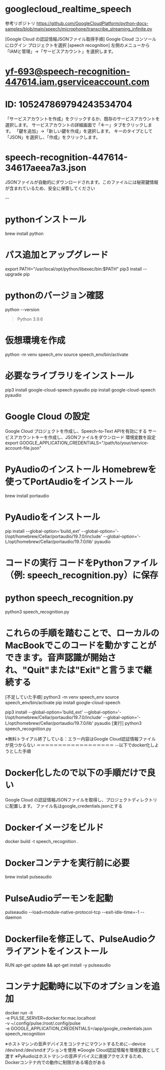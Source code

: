 # googlecloud_realtime_speech
参考リポジトリ
https://github.com/GoogleCloudPlatform/python-docs-samples/blob/main/speech/microphone/transcribe_streaming_infinite.py

[Google Cloud の認証情報JSONファイル取得手順]
Google Cloud コンソールにログイン
プロジェクトを選択  [speech recognition]
左側のメニューから「IAMと管理」→「サービスアカウント」を選択します。
# yf-693@speech-recognition-447614.iam.gserviceaccount.com
# ID: 105247869794243534704
「サービスアカウントを作成」をクリックするか、既存のサービスアカウントを選択します。
サービスアカウントの詳細画面で「キー」タブをクリックします。
「鍵を追加」→「新しい鍵を作成」を選択します。
キーのタイプとして「JSON」を選択し、「作成」をクリックします。
# speech-recognition-447614-34617aeea7a3.json
JSONファイルが自動的にダウンロードされます。このファイルには秘密鍵情報が含まれているため、安全に保管してください

--
# pythonインストール
brew install python

# パス追加とアップグレード
export PATH="/usr/local/opt/python/libexec/bin:$PATH"
pip3 install --upgrade pip

# pythonのバージョン確認
python --version
> Python 3.9.6

# 仮想環境を作成
python -m venv speech_env
source speech_env/bin/activate

# 必要なライブラリをインストール
pip3 install google-cloud-speech pyaudio
pip install google-cloud-speech pyaudio

# Google Cloud の設定
Google Cloud プロジェクトを作成し、Speech-to-Text APIを有効にする
サービスアカウントキーを作成し、JSONファイルをダウンロード
環境変数を設定
export GOOGLE_APPLICATION_CREDENTIALS="/path/to/your/service-account-file.json"

# PyAudioのインストール Homebrewを使ってPortAudioをインストール
brew install portaudio

# PyAudioをインストール
pip install --global-option='build_ext' --global-option='-I/opt/homebrew/Cellar/portaudio/19.7.0/include' --global-option='-L/opt/homebrew/Cellar/portaudio/19.7.0/lib' pyaudio

# コードの実行 コードをPythonファイル（例: speech_recognition.py）に保存
# python speech_recognition.py
python3 speech_recognition.py

# これらの手順を踏むことで、ローカルのMacBookでこのコードを動かすことができます。音声認識が開始され、"Quit"または"Exit"と言うまで継続する

[不足していた手順]
python3 -m venv speech_env
source speech_env/bin/activate
pip install google-cloud-speech

pip3 install --global-option='build_ext' --global-option='-I/opt/homebrew/Cellar/portaudio/19.7.0/include' --global-option='-L/opt/homebrew/Cellar/portaudio/19.7.0/lib' pyaudio
[実行]
python3 speech_recognition.py

※無料トライアル終了している：エラー内容はGoogle Cloud認証情報ファイルが見つからない
＝＝＝＝＝＝＝＝＝＝＝＝＝＝＝＝＝＝
--以下でdocker化しようとした手順
# Docker化したので以下の手順だけで良い
Google Cloud の認証情報JSONファイルを取得し、プロジェクトディレクトリに配置します。
ファイル名はgoogle_credentials.jsonとする

# Dockerイメージをビルド
docker build -t speech_recognition .

# Dockerコンテナを実行前に必要
brew install pulseaudio

# PulseAudioデーモンを起動
pulseaudio --load=module-native-protocol-tcp --exit-idle-time=-1 --daemon

# Dockerfileを修正して、PulseAudioクライアントをインストール
RUN apt-get update && apt-get install -y pulseaudio

# コンテナ起動時に以下のオプションを追加
docker run -it \
  -e PULSE_SERVER=docker.for.mac.localhost \
  -v ~/.config/pulse:/root/.config/pulse \
  -e GOOGLE_APPLICATION_CREDENTIALS=/app/google_credentials.json \
  speech_recognition


※ホストマシンの音声デバイスをコンテナにマウントするために--device /dev/snd:/dev/sndオプションを使用
※Google Cloud認証情報を環境変数として渡す
※PyAudioはホストマシンの音声デバイスに直接アクセスするため、Dockerコンテナ内での動作に制限がある場合がある


